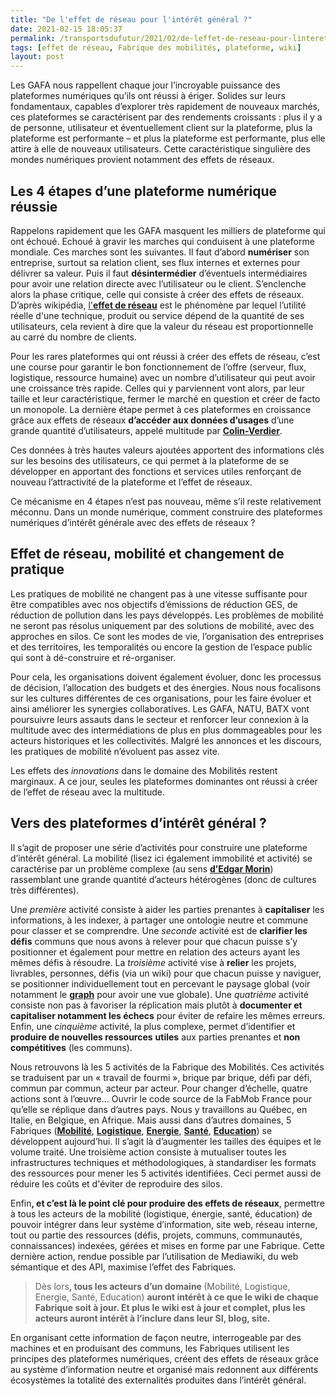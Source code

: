```yaml
---
title: "De l'effet de réseau pour l'intérêt général ?"
date: 2021-02-15 18:05:37
permalink: /transportsdufutur/2021/02/de-leffet-de-reseau-pour-linteret-general.html
tags: [effet de réseau, Fabrique des mobilités, plateforme, wiki]
layout: post
---
```


<!-- wp:paragraph -->

<p>Les GAFA nous rappellent chaque jour l’incroyable puissance des plateformes numériques qu’ils ont réussi à ériger. Solides sur leurs fondamentaux, capables d’explorer très rapidement de nouveaux marchés, ces plateformes se caractérisent par des rendements croissants : plus il y a de personne, utilisateur et éventuellement client sur la plateforme, plus la plateforme est performante – et plus la plateforme est performante, plus elle attire à elle de nouveaux utilisateurs. Cette caractéristique singulière des mondes numériques provient notamment des effets de réseaux.</p>

<!-- /wp:paragraph -->



<!-- wp:heading -->

<h2>Les 4 étapes d’une plateforme numérique réussie</h2>

<!-- /wp:heading -->



<!-- wp:paragraph -->

<p>Rappelons rapidement que les GAFA masquent les milliers de plateforme qui ont échoué. Echoué à gravir les marches qui conduisent à une plateforme mondiale. Ces marches sont les suivantes. Il faut d’abord <strong>numériser</strong> son entreprise, surtout sa relation client, ses flux internes et externes pour délivrer sa valeur. Puis il faut <strong>désintermédier</strong> d’éventuels intermédiaires pour avoir une relation directe avec l’utilisateur ou le client. S’enclenche alors la phase critique, celle qui consiste à créer des effets de réseaux. D’après wikipédia, <a href="https://fr.wikipedia.org/wiki/Effet_de_r%C3%A9seau">l'<strong>effet de réseau</strong></a> est le phénomène par lequel l’utilité réelle d'une technique, produit ou service dépend de la quantité de ses utilisateurs, cela revient à dire que la valeur du réseau est proportionnelle au carré du nombre de clients. </p>

<!-- /wp:paragraph -->



<!-- wp:paragraph -->

<p>Pour les rares plateformes qui ont réussi à créer des effets de réseau, c’est une course pour garantir le bon fonctionnement de l’offre (serveur, flux, logistique, ressource humaine) avec un nombre d’utilisateur qui peut avoir une croissance très rapide. Celles qui y parviennent vont alors, par leur taille et leur caractéristique, fermer le marché en question et créer de facto un monopole. La dernière étape permet à ces plateformes en croissance grâce aux effets de réseaux <strong>d’accéder aux données d’usages</strong> d’une grande quantité d’utilisateurs, appelé multitude par <strong><a href="https://www.franceculture.fr/oeuvre-l-age-de-la-multitude-de-henri-verdier">Colin-Verdier</a></strong>. </p>

<!-- /wp:paragraph -->



<!-- wp:paragraph -->

<p>Ces données à très hautes valeurs ajoutées apportent des informations clés sur les besoins des utilisateurs, ce qui permet à la plateforme de se développer en apportant des fonctions et services utiles renforçant de nouveau l’attractivité de la plateforme et l’effet de réseaux. </p>

<!-- /wp:paragraph -->



<!-- wp:paragraph -->

<p>Ce mécanisme en 4 étapes n’est pas nouveau, même s’il reste relativement méconnu. Dans un monde numérique, comment construire des plateformes numériques d’intérêt générale avec des effets de réseaux ? </p>

<!-- /wp:paragraph -->



<!-- wp:more -->

<!--more-->

<!-- /wp:more -->



<!-- wp:heading -->

<h2>Effet de réseau, mobilité et changement de pratique </h2>

<!-- /wp:heading -->



<!-- wp:paragraph -->

<p>Les pratiques de mobilité ne changent pas à une vitesse suffisante pour être compatibles avec nos objectifs d’émissions de réduction GES, de réduction de pollution dans les pays développés. Les problèmes de mobilité ne seront pas résolus uniquement par des solutions de mobilité, avec des approches en silos. Ce sont les modes de vie, l’organisation des entreprises et des territoires, les temporalités ou encore la gestion de l’espace public qui sont à dé-construire et ré-organiser. </p>

<!-- /wp:paragraph -->



<!-- wp:paragraph -->

<p>Pour cela, les organisations doivent également évoluer, donc les processus de décision, l’allocation des budgets et des énergies. Nous nous focalisons sur les cultures différentes de ces organisations, pour les faire évoluer et ainsi améliorer les synergies collaboratives. Les GAFA, NATU, BATX vont poursuivre leurs assauts dans le secteur et renforcer leur connexion à la multitude avec des intermédiations de plus en plus dommageables pour les acteurs historiques et les collectivités. Malgré les annonces et les discours, les pratiques de mobilité n’évoluent pas assez vite. </p>

<!-- /wp:paragraph -->



<!-- wp:paragraph -->

<p>Les effets des <em>innovations</em> dans le domaine des Mobilités restent marginaux. A ce jour, seules les plateformes dominantes ont réussi à créer de l’effet de réseau avec la multitude.</p>

<!-- /wp:paragraph -->



<!-- wp:heading -->

<h2>Vers des plateformes d’intérêt général ?</h2>

<!-- /wp:heading -->



<!-- wp:paragraph -->

<p>Il s’agit de proposer une série d’activités pour construire une plateforme d’intérêt général. La mobilité (lisez ici également immobilité et activité) se caractérise par un problème complexe (au sens <strong><a href="https://fr.wikipedia.org/wiki/Pens%C3%A9e_complexe">d’Edgar Morin</a></strong>) rassemblant une grande quantité d’acteurs hétérogènes (donc de cultures très différentes). </p>

<!-- /wp:paragraph -->



<!-- wp:paragraph -->

<p>Une <em>première</em> activité consiste à aider les parties prenantes à <strong>capitaliser</strong> les informations, à les indexer, à partager une ontologie neutre et commune pour classer et se comprendre. Une <em>seconde</em> activité est de <strong>clarifier les défis</strong> communs que nous avons à relever pour que chacun puisse s’y positionner et également pour mettre en relation des acteurs ayant les mêmes défis à résoudre. La <em>troisième</em> activité vise à <strong>relier</strong> les projets, livrables, personnes, défis (via un wiki) pour que chacun puisse y naviguer, se positionner individuellement tout en percevant le paysage global (voir notamment le <strong><a href="https://wiki.lafabriquedesmobilites.fr/wiki/Graph_s%C3%A9mantique_du_wiki">graph</a></strong> pour avoir une vue globale). Une <em>quatrième</em> activité consiste non pas à favoriser la réplication mais plutôt à <strong>documenter et capitaliser notamment les échecs</strong> pour éviter de refaire les mêmes erreurs. Enfin, une <em>cinquième</em> activité, la plus complexe, permet d’identifier et <strong>produire de nouvelles ressources</strong> <strong>utiles</strong> aux parties prenantes et <strong>non compétitives</strong> (les communs). </p>

<!-- /wp:paragraph -->



<!-- wp:paragraph -->

<p>Nous retrouvons là les 5 activités de la Fabrique des Mobilités. Ces activités se traduisent par un « travail de fourmi », brique par brique, défi par défi, commun par commun, acteur par acteur. Pour changer d’échelle, quatre actions sont à l’œuvre… Ouvrir le code source de la FabMob France pour qu’elle se réplique dans d’autres pays. Nous y travaillons au Québec, en Italie, en Belgique, en Afrique. Mais aussi dans d’autres domaines, 5 Fabriques (<strong><a href="http://lafabriquedesmobilites.fr/">Mobilité</a></strong>, <strong><a href="http://www.lafabriquedelalogistique.fr/">Logistique</a></strong>, <strong><a href="fabenergies.cc/">Energie</a></strong>, <strong><a href="https://fabsan.mystrikingly.com/">Santé</a></strong>, <strong><a href="https://wiki.faire-ecole.org/wiki/Accueil">Education</a></strong>) se développent aujourd’hui. Il s’agit là d’augmenter les tailles des équipes et le volume traité. Une troisième action consiste à mutualiser toutes les infrastructures techniques et méthodologiques, à standardiser les formats des ressources pour mener les 5 activités identifiées. Ceci permet aussi de réduire les coûts et d'éviter de reproduire des silos. </p>

<!-- /wp:paragraph -->



<!-- wp:paragraph -->

<p>Enfin<strong>, et c’est là le point clé pour produire des effets de réseaux</strong>, permettre à tous les acteurs de la mobilité (logistique, énergie, santé, éducation) de pouvoir intégrer dans leur système d’information, site web, réseau interne, tout ou partie des ressources (défis, projets, communs, communautés, connaissances) indexées, gérées et mises en forme par une Fabrique. Cette dernière action, rendue possible par l’utilisation de Mediawiki, du web sémantique et des API, maximise l’effet des Fabriques. </p>

<!-- /wp:paragraph -->



<!-- wp:quote -->

<blockquote class="wp-block-quote"><p>Dès lors<strong>, tous les acteurs d’un domaine </strong>(Mobilité, Logistique, Energie, Santé, Education) <strong>auront intérêt à ce que le wiki de chaque Fabrique soit à jour. Et plus le wiki est à jour et complet, plus les acteurs auront intérêt à l’inclure dans leur SI, blog, site.</strong> </p></blockquote>

<!-- /wp:quote -->



<!-- wp:paragraph -->

<p>En organisant cette information de façon neutre, interrogeable par des machines et en produisant des communs, les Fabriques utilisent les principes des plateformes numériques, créent des effets de réseaux grâce au système d’information neutre et organisé mais redonnent aux différents écosystèmes la totalité des externalités produites dans l’intérêt général.</p>

<!-- /wp:paragraph -->
